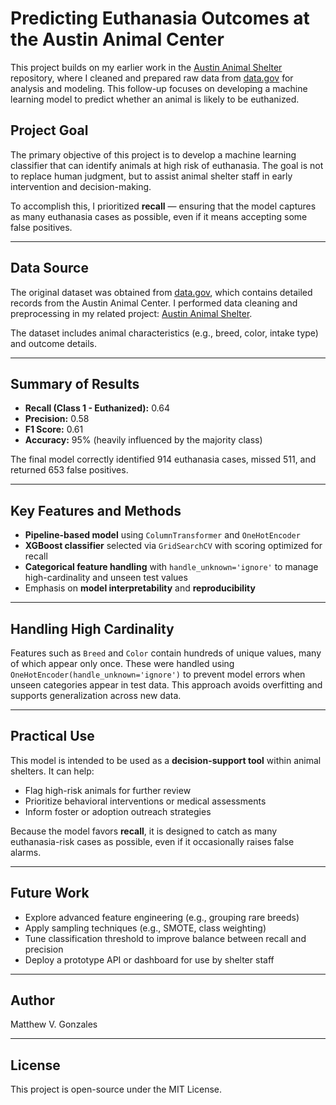 # Predicting Euthanasia Outcomes at the Austin Animal Center

This project builds on my earlier work in the [Austin Animal Shelter]([(https://github.com/matthewvgonzales/austin_animal_shelter)]) repository, where I cleaned and prepared raw data from [data.gov](https://catalog.data.gov/dataset/austin-animal-center-outcomes) for analysis and modeling. This follow-up focuses on developing a machine learning model to predict whether an animal is likely to be euthanized.

## Project Goal

The primary objective of this project is to develop a machine learning classifier that can identify animals at high risk of euthanasia. The goal is not to replace human judgment, but to assist animal shelter staff in early intervention and decision-making.

To accomplish this, I prioritized **recall** — ensuring that the model captures as many euthanasia cases as possible, even if it means accepting some false positives.

---

## Data Source

The original dataset was obtained from [data.gov](https://catalog.data.gov/dataset/austin-animal-center-outcomes), which contains detailed records from the Austin Animal Center. I performed data cleaning and preprocessing in my related project: [Austin Animal Shelter](https://github.com/matthewvgonzales/austin_animal_shelter).

The dataset includes animal characteristics (e.g., breed, color, intake type) and outcome details.

---

## Summary of Results

- **Recall (Class 1 - Euthanized):** 0.64  
- **Precision:** 0.58  
- **F1 Score:** 0.61  
- **Accuracy:** 95% (heavily influenced by the majority class)

The final model correctly identified 914 euthanasia cases, missed 511, and returned 653 false positives.

---

## Key Features and Methods

- **Pipeline-based model** using `ColumnTransformer` and `OneHotEncoder`
- **XGBoost classifier** selected via `GridSearchCV` with scoring optimized for recall
- **Categorical feature handling** with `handle_unknown='ignore'` to manage high-cardinality and unseen test values
- Emphasis on **model interpretability** and **reproducibility**

---

## Handling High Cardinality

Features such as `Breed` and `Color` contain hundreds of unique values, many of which appear only once. These were handled using `OneHotEncoder(handle_unknown='ignore')` to prevent model errors when unseen categories appear in test data. This approach avoids overfitting and supports generalization across new data.

---

## Practical Use

This model is intended to be used as a **decision-support tool** within animal shelters. It can help:

- Flag high-risk animals for further review
- Prioritize behavioral interventions or medical assessments
- Inform foster or adoption outreach strategies

Because the model favors **recall**, it is designed to catch as many euthanasia-risk cases as possible, even if it occasionally raises false alarms.

---

## Future Work

- Explore advanced feature engineering (e.g., grouping rare breeds)
- Apply sampling techniques (e.g., SMOTE, class weighting)
- Tune classification threshold to improve balance between recall and precision
- Deploy a prototype API or dashboard for use by shelter staff

---

## Author

Matthew V. Gonzales  


---

## License

This project is open-source under the MIT License.
